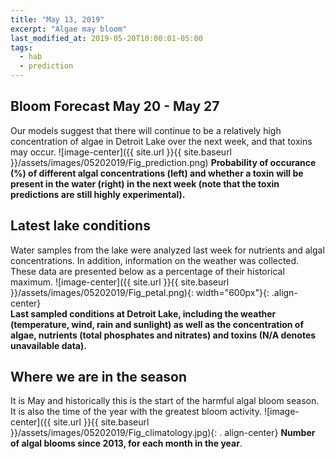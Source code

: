 ```yaml
---
title: "May 13, 2019"
excerpt: "Algae may bloom"
last_modified_at: 2019-05-20T10:00:01-05:00
tags: 
  - hab
  - prediction
---
```

## Bloom Forecast May 20 - May 27
Our models suggest that there will continue to be a relatively high concentration of algae in Detroit Lake over the next week, and that toxins may occur.
![image-center]({{ site.url }}{{ site.baseurl }}/assets/images/05202019/Fig_prediction.png)
__Probability of occurance (%) of different algal concentrations (left) and whether a toxin will be  present in the water (right) in the next week (note that the toxin predictions are still highly      experimental).__

## Latest lake conditions
Water samples from the lake were analyzed last week for nutrients and algal concentrations. In       addition, information on the weather was collected. These data are presented below as a percentage   of their historical maximum.
![image-center]({{ site.url }}{{ site.baseurl }}/assets/images/05202019/Fig_petal.png){:             width="600px"}{: .align-center}
<br clear="all" />
__Last sampled conditions at Detroit Lake, including the weather (temperature, wind, rain and        sunlight) as well as the concentration of algae, nutrients (total phosphates and nitrates) and       toxins (N/A denotes unavailable data).__

## Where we are in the season
It is May and historically this is the start of the harmful algal bloom season. It is also the time  of the year with the greatest bloom activity.
![image-center]({{ site.url }}{{ site.baseurl }}/assets/images/05202019/Fig_climatology.jpg){: .     align-center}
__Number of algal blooms since 2013, for each month in the year__.
